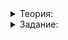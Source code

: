 <details>  
<summary>Теория:</summary>

# Работаем с cerr

Когда юнит-тесты написаны, важно знать, что они выполняются. Для этого добавим в код вывод сообщения об успешном завершении очередного теста:

```cpp
void TestAddingSynonymsIncreasesTheirCount() {
    ...
    cout << "TestAddingSynonymsIncreasesTheirCount OK"s << endl;
}

void TestAreSynonyms() {
    ...
    cout << "TestAreSynonyms OK"s << endl;
}

void TestSynonyms() {
    TestAddingSynonymsIncreasesTheirCount();
    TestAreSynonyms();
}

int main() {
    TestSynonyms();
    ...
}

```

Запустим программу и увидим: она вывела названия выполненных тестов и ожидает пользовательский ввод:

```
TestAddingSynonymsIncreasesTheirCount OK
TestAreSynonyms OK

```

Если отправим программу в таком виде в тестирующую систему, она не пройдёт автоматические проверки. Ведь вывод программы перемешался с выводом тестов, и выходные данные программы не совпадут с ожидаемыми. Можно всякий раз комментировать вывод названий тестов или убрать его совсем. Но есть способ лучше: мы можем доработать тесты так, чтобы диагностическая информация выводилась не в стандартный поток вывода, а в стандартный поток ошибок  `cerr`.

`cerr`  — один из трёх стандартных потоков. Он предназначен для вывода диагностической информации. Работа с  `cerr`  идентична работе с объектом  `cout`.

По умолчанию поток  `cerr`  связан с выводом в консоль, но во время проверки приложения тестирующая система будет игнорировать вывод в поток ошибок.

Чтобы выводить диагностические сообщения в поток ошибок, заменим  `cout`  на  `cerr`  в функциях  `AssertEqualImpl`  и  `AssertImpl`, а также в тестирующих функциях:

```cpp
template <typename T, typename U>
void AssertEqualImpl(const T& t, const U& u, const string& t_str, const string& u_str, const string& file,
                     const string& func, unsigned line, const string& hint) {
    if (t != u) {
        cerr << boolalpha;
        cerr << file << "("s << line << "): "s << func << ": "s;
        cerr << "ASSERT_EQUAL("s << t_str << ", "s << u_str << ") failed: "s;
        cerr << t << " != "s << u << "."s;
        if (!hint.empty()) {
            cerr << " Hint: "s << hint;
        }
        cerr << endl;
        abort();
    }
}

```

```cpp
void AssertImpl(bool value, const string& expr_str, const string& file, const string& func, unsigned line,
                const string& hint) {
    if (!value) {
        cerr << file << "("s << line << "): "s << func << ": "s;
        cerr << "Assert("s << expr_str << ") failed."s;
        if (!hint.empty()) {
            cerr << " Hint: "s << hint;
        }
        cerr << endl;
        abort();
    }
}

```

```cpp
void TestAddingSynonymsIncreasesTheirCount() {
    ...

    cerr << "TestAddingSynonymsIncreasesTheirCount OK"s << endl;
}

void TestAreSynonyms() {
    ...

    cerr << "TestAreSynonyms OK"s << endl;
}

```

Теперь диагностическая информация будет выводиться в поток ошибок.

Посмотрите на код, который выводит названия успешно пройденных тестов. Сразу бросается в глаза дублирование. Во-первых, в каждом тесте приходится писать однотипный код. Во-вторых, надо следить, чтобы выводимое имя теста совпадало с именем тестирующей функции. В задании вы разработаете шаблонную функцию и макрос и исправите недостатки.
</details>  

<details>  
<summary>Задание:</summary>


# Работаем с cerr

Когда юнит-тесты написаны, важно знать, что они выполняются. Для этого добавим в код вывод сообщения об успешном завершении очередного теста:

```cpp
void TestAddingSynonymsIncreasesTheirCount() {
    ...
    cout << "TestAddingSynonymsIncreasesTheirCount OK"s << endl;
}

void TestAreSynonyms() {
    ...
    cout << "TestAreSynonyms OK"s << endl;
}

void TestSynonyms() {
    TestAddingSynonymsIncreasesTheirCount();
    TestAreSynonyms();
}

int main() {
    TestSynonyms();
    ...
}

```

Запустим программу и увидим: она вывела названия выполненных тестов и ожидает пользовательский ввод:

```
TestAddingSynonymsIncreasesTheirCount OK
TestAreSynonyms OK

```

Если отправим программу в таком виде в тестирующую систему, она не пройдёт автоматические проверки. Ведь вывод программы перемешался с выводом тестов, и выходные данные программы не совпадут с ожидаемыми. Можно всякий раз комментировать вывод названий тестов или убрать его совсем. Но есть способ лучше: мы можем доработать тесты так, чтобы диагностическая информация выводилась не в стандартный поток вывода, а в стандартный поток ошибок  `cerr`.

`cerr`  — один из трёх стандартных потоков. Он предназначен для вывода диагностической информации. Работа с  `cerr`  идентична работе с объектом  `cout`.

По умолчанию поток  `cerr`  связан с выводом в консоль, но во время проверки приложения тестирующая система будет игнорировать вывод в поток ошибок.

Чтобы выводить диагностические сообщения в поток ошибок, заменим  `cout`  на  `cerr`  в функциях  `AssertEqualImpl`  и  `AssertImpl`, а также в тестирующих функциях:

```cpp
template <typename T, typename U>
void AssertEqualImpl(const T& t, const U& u, const string& t_str, const string& u_str, const string& file,
                     const string& func, unsigned line, const string& hint) {
    if (t != u) {
        cerr << boolalpha;
        cerr << file << "("s << line << "): "s << func << ": "s;
        cerr << "ASSERT_EQUAL("s << t_str << ", "s << u_str << ") failed: "s;
        cerr << t << " != "s << u << "."s;
        if (!hint.empty()) {
            cerr << " Hint: "s << hint;
        }
        cerr << endl;
        abort();
    }
}

```

```cpp
void AssertImpl(bool value, const string& expr_str, const string& file, const string& func, unsigned line,
                const string& hint) {
    if (!value) {
        cerr << file << "("s << line << "): "s << func << ": "s;
        cerr << "Assert("s << expr_str << ") failed."s;
        if (!hint.empty()) {
            cerr << " Hint: "s << hint;
        }
        cerr << endl;
        abort();
    }
}

```

```cpp
void TestAddingSynonymsIncreasesTheirCount() {
    ...

    cerr << "TestAddingSynonymsIncreasesTheirCount OK"s << endl;
}

void TestAreSynonyms() {
    ...

    cerr << "TestAreSynonyms OK"s << endl;
}

```

Теперь диагностическая информация будет выводиться в поток ошибок.

Посмотрите на код, который выводит названия успешно пройденных тестов. Сразу бросается в глаза дублирование. Во-первых, в каждом тесте приходится писать однотипный код. Во-вторых, надо следить, чтобы выводимое имя теста совпадало с именем тестирующей функции. В задании вы разработаете шаблонную функцию и макрос и исправите недостатки.

</details>  
